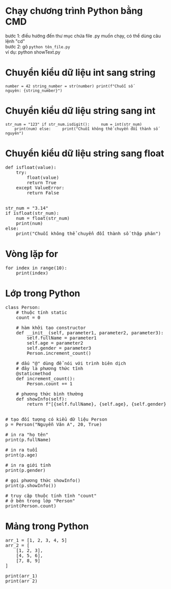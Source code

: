 # Chạy chương trình Python bằng CMD
bước 1: điều hướng đến thư mục chứa file .py muốn chạy, có thể dùng câu lệnh "cd"<br>
bước 2: gõ <code>python tên_file.py</code>
<br>ví dụ: python showText.py

# Chuyển kiểu dữ liệu int sang string
<code>number = 42
string_number = str(number)
print(f"Chuỗi số nguyên: {string_number}")</code>

# Chuyển kiểu dữ liệu string sang int
<code>str_num = "123"
if str_num.isdigit():
    &nbsp;&nbsp;&nbsp;&nbsp;num = int(str_num)
    &nbsp;&nbsp;&nbsp;&nbsp;print(num)
else:
    &nbsp;&nbsp;&nbsp;&nbsp;print("Chuỗi không thể chuyển đổi thành số nguyên")</code>

# Chuyển kiểu dữ liệu string sang float
<pre>def isfloat(value):
    try:
        float(value)
        return True
    except ValueError:
        return False


str_num = "3.14"
if isfloat(str_num):
    num = float(str_num)
    print(num)
else:
    print("Chuỗi không thể chuyển đổi thành số thập phân")</pre>

# Vòng lặp for
<pre>for index in range(10):
    print(index)</pre>

# Lớp trong Python
<pre>class Person:
    # thuộc tính static
    count = 0

    # hàm khởi tạo constructor
    def __init__(self, parameter1, parameter2, parameter3):
        self.fullName = parameter1
        self.age = parameter2
        self.gender = parameter3
        Person.increment_count()

    # dấu "@" dùng để nói với trình biên dịch
    # đây là phương thức tĩnh
    @staticmethod
    def increment_count():
        Person.count += 1

    # phương thức bình thường
    def showInfo(self):
        return f"[{self.fullName}, {self.age}, {self.gender}]"


# tạo đối tượng có kiểu dữ liệu Person
p = Person("Nguyễn Văn A", 20, True)

# in ra "họ tên"
print(p.fullName)

# in ra tuổi
print(p.age)

# in ra giới tính
print(p.gender)

# gọi phương thức showInfo()
print(p.showInfo())

# truy cập thuộc tính tĩnh "count"
# ở bên trong lớp "Person"
print(Person.count)</pre>

# Mảng trong Python
<pre>arr_1 = [1, 2, 3, 4, 5]
arr_2 = [
    [1, 2, 3],
    [4, 5, 6],
    [7, 8, 9]
]

print(arr_1)
print(arr_2)</pre>
